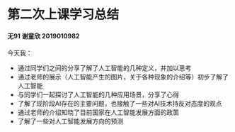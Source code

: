 # 第二次上课学习总结

#### 无91  谢童欣  2019010982

今天我：

- 通过同学们之间的分享了解了人工智能的几种定义，并加以思考
- 通过老师的展示（人工智能产生的图片，关于各种现象的介绍等）初步了解了人工智能
- 与同学们一起探讨了人工智能的几种应用场景，分享了心得
- 了解了现阶段AI存在的主要问题，也接触了一些对AI技术持反对态度的观点
- 通过老师的介绍知晓了目前国家在人工智能发展方面的政策
- 了解了一些对人工智能发展方向的预测